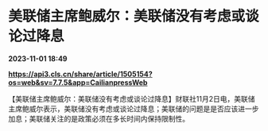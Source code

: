 # 美联储主席鲍威尔：美联储没有考虑或谈论过降息

**2023-11-01 18:49**

**https://api3.cls.cn/share/article/1505154?os=web&sv=7.7.5&app=CailianpressWeb**

【美联储主席鲍威尔：美联储没有考虑或谈论过降息】财联社11月2日电，美联储主席鲍威尔表示，美联储没有考虑或谈论过降息；美联储的问题是是否应该进一步加息；美联储关注的是政策必须在多长时间内保持限制性。